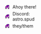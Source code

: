<div style="display: grid; align-items: center; gap: 5px; grid-template-columns: 20px auto; padding-top: 5px; width: 150px;">
    <img src="a.png" style="display: inline;"><p style="margin:0; display: inline;">Ahoy there!</p>
    <img src="a.png" style="display: inline;"><p style="margin:0; display: inline;">Discord: astro.spud</p>
    <img src="a.png" style="display: inline;"><p style="margin:0; display: inline;">they/them</p>
</div>